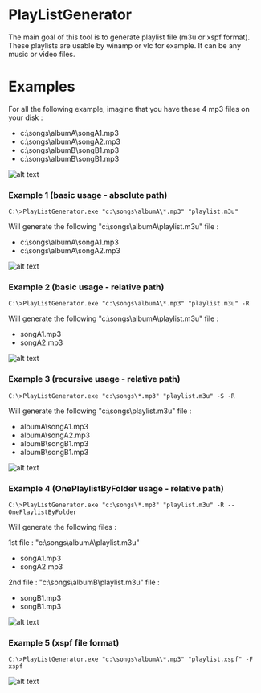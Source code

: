 ﻿# PlayListGenerator

The main goal of this tool is to generate playlist file (m3u or xspf format).
These playlists are usable by winamp or vlc for example.
It can be any music or video files.

# Examples

For all the following example, imagine that you have these 4 mp3 files on your disk :

- c:\songs\albumA\songA1.mp3
- c:\songs\albumA\songA2.mp3
- c:\songs\albumB\songB1.mp3
- c:\songs\albumB\songB1.mp3

![alt text](https://github.com/sybaris/PlayListGenerator/blob/master/docs/Example0.jpg)

### Example 1 (basic usage - absolute path)
```
C:\>PlayListGenerator.exe "c:\songs\albumA\*.mp3" "playlist.m3u"
```

Will generate the following "c:\songs\albumA\playlist.m3u" file :

- c:\songs\albumA\songA1.mp3
- c:\songs\albumA\songA2.mp3

![alt text](https://github.com/sybaris/PlayListGenerator/blob/master/docs/Example1.jpg)

### Example 2 (basic usage - relative path)
```
C:\>PlayListGenerator.exe "c:\songs\albumA\*.mp3" "playlist.m3u" -R
```

Will generate the following "c:\songs\albumA\playlist.m3u" file :

- songA1.mp3
- songA2.mp3

![alt text](https://github.com/sybaris/PlayListGenerator/blob/master/docs/Example2.jpg)

### Example 3 (recursive usage - relative path)
```
C:\>PlayListGenerator.exe "c:\songs\*.mp3" "playlist.m3u" -S -R
```

Will generate the following "c:\songs\playlist.m3u" file :

- albumA\songA1.mp3
- albumA\songA2.mp3
- albumB\songB1.mp3
- albumB\songB1.mp3

![alt text](https://github.com/sybaris/PlayListGenerator/blob/master/docs/Example3.jpg)

### Example 4 (OnePlaylistByFolder usage - relative path)
```
C:\>PlayListGenerator.exe "c:\songs\*.mp3" "playlist.m3u" -R --OnePlaylistByFolder
```

Will generate the following files : 

1st file : "c:\songs\albumA\playlist.m3u" 

- songA1.mp3
- songA2.mp3

2nd file : "c:\songs\albumB\playlist.m3u" file :

- songB1.mp3
- songB1.mp3

![alt text](https://github.com/sybaris/PlayListGenerator/blob/master/docs/Example4.jpg)

### Example 5 (xspf file format)
```
C:\>PlayListGenerator.exe "c:\songs\albumA\*.mp3" "playlist.xspf" -F xspf
```

![alt text](https://github.com/sybaris/PlayListGenerator/blob/master/docs/Example5.jpg)